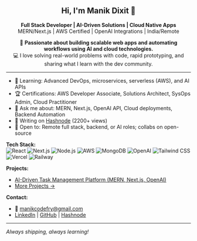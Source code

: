 <h2 align="center">Hi, I'm Manik Dixit 👋</h2>
<p align="center">
  <b>Full Stack Developer | AI-Driven Solutions | Cloud Native Apps</b><br>
  MERN/Next.js | AWS Certified | OpenAI Integrations | India/Remote
</p>

<p align="center">
  🚀 <b>Passionate about building scalable web apps and automating workflows using AI and cloud technologies.</b><br>
  💻 I love solving real-world problems with code, rapid prototyping, and sharing what I learn with the dev community.
</p>

---

- 🌱 Learning: Advanced DevOps, microservices, serverless (AWS), and AI APIs  
- 🏆 Certifications: AWS Developer Associate, Solutions Architect, SysOps Admin, Cloud Practitioner  
- 💬 Ask me about: MERN, Next.js, OpenAI API, Cloud deployments, Backend Automation  
- 📝 Writing on [Hashnode](https://manikdixit.hashnode.dev/) (2200+ views)  
- 🤝 Open to: Remote full stack, backend, or AI roles; collabs on open-source

**Tech Stack:**  
![React](https://img.shields.io/badge/-React-61DAFB?logo=react&logoColor=fff)
![Next.js](https://img.shields.io/badge/-Next.js-000000?logo=nextdotjs&logoColor=fff)
![Node.js](https://img.shields.io/badge/-Node.js-339933?logo=nodedotjs&logoColor=fff)
![AWS](https://img.shields.io/badge/-AWS-232F3E?logo=amazonaws&logoColor=fff)
![MongoDB](https://img.shields.io/badge/-MongoDB-47A248?logo=mongodb&logoColor=fff)
![OpenAI](https://img.shields.io/badge/-OpenAI-412991?logo=openai&logoColor=fff)
![Tailwind CSS](https://img.shields.io/badge/TailwindCSS-06B6D4?style=for-the-badge&logo=tailwindcss&logoColor=white)
![Vercel](https://img.shields.io/badge/Vercel-000000?style=for-the-badge&logo=vercel&logoColor=white)
![Railway](https://img.shields.io/badge/Railway-0B0D0E?style=for-the-badge&logo=railway&logoColor=white)

**Projects:**  
- [AI-Driven Task Management Platform (MERN, Next.js, OpenAI)](https://github.com/manikD1/AI-Driven-Task-Management-Platform)
- [More Projects →](#)

**Contact:**  
- 📧 manikcodefry@gmail.com  
- [LinkedIn](https://linkedin.com/in/manikdixit/) | [GitHub](https://github.com/manikD1) | [Hashnode](https://manikdixit.hashnode.dev/)

---

_Always shipping, always learning!_
